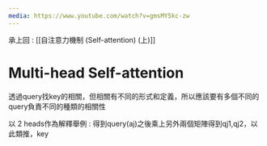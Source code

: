 ```yaml
---
media: https://www.youtube.com/watch?v=gmsMY5kc-zw
---
```

承上回 : [[自注意力機制 (Self-attention) (上)]]

# Multi-head Self-attention

透過query找key的相關，但相關有不同的形式和定義，所以應該要有多個不同的query負責不同的種類的相關性

以 2 heads作為解釋舉例 : 得到query(aj)之後乘上另外兩個矩陣得到qj1,qj2，以此類推，key